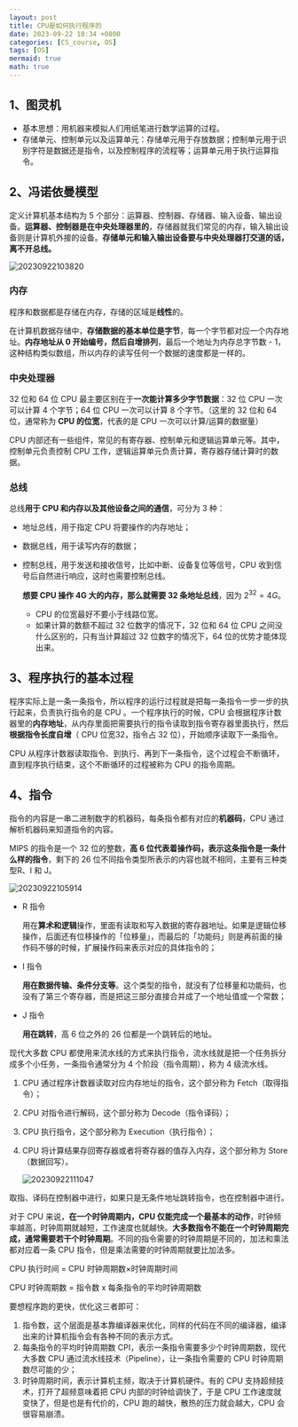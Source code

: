 ```yaml
---
layout: post
title: CPU是如何执行程序的
date: 2023-09-22 10:34 +0800
categories: [CS_course, OS]
tags: [OS]
mermaid: true
math: true
---
```


## 1、图灵机

- 基本思想：用机器来模拟人们用纸笔进行数学运算的过程。
- 存储单元、控制单元以及运算单元：存储单元用于存放数据；控制单元用于识别字符是数据还是指令，以及控制程序的流程等；运算单元用于执行运算指令。
  
## 2、冯诺依曼模型

定义计算机基本结构为 5 个部分：运算器、控制器、存储器、输入设备、输出设备。**运算器、控制器是在中央处理器里的**，存储器就我们常见的内存，输入输出设备则是计算机外接的设备。**存储单元和输入输出设备要与中央处理器打交道的话，离不开总线。**

![20230922103820](https://cdn.jsdelivr.net/gh/jamie109/my-img/for-VSCode/20230922103820.png)


### 内存

程序和数据都是存储在内存，存储的区域是**线性**的。

在计算机数据存储中，**存储数据的基本单位是字节**，每一个字节都对应一个内存地址。**内存地址从 0 开始编号，然后自增排列**，最后一个地址为内存总字节数 - 1，这种结构类似数组，所以内存的读写任何一个数据的速度都是一样的。

### 中央处理器

32 位和 64 位 CPU 最主要区别在于**一次能计算多少字节数据**：32 位 CPU 一次可以计算 4 个字节；64 位 CPU 一次可以计算 8 个字节。（这里的 32 位和 64 位，通常称为 **CPU 的位宽**，代表的是 CPU 一次可以计算/运算的数据量）

CPU 内部还有一些组件，常见的有寄存器、控制单元和逻辑运算单元等。其中，控制单元负责控制 CPU 工作，逻辑运算单元负责计算，寄存器存储计算时的数据。

### 总线

总线**用于 CPU 和内存以及其他设备之间的通信**，可分为 3 种：
- 地址总线，用于指定 CPU 将要操作的内存地址；
- 数据总线，用于读写内存的数据；
- 控制总线，用于发送和接收信号，比如中断、设备复位等信号，CPU 收到信号后自然进行响应，这时也需要控制总线。
  
  **想要 CPU 操作 4G 大的内存，那么就需要 32 条地址总线**，因为 $2^{32} = 4G$。

  - CPU 的位宽最好不要小于线路位宽。
  - 如果计算的数额不超过 32 位数字的情况下，32 位和 64 位 CPU 之间没什么区别的，只有当计算超过 32 位数字的情况下，64 位的优势才能体现出来。

## 3、程序执行的基本过程

程序实际上是一条一条指令，所以程序的运行过程就是把每一条指令一步一步的执行起来，负责执行指令的是 CPU 。一个程序执行的时候，CPU 会根据程序计数器里的**内存地址**，从内存里面把需要执行的指令读取到指令寄存器里面执行，然后**根据指令长度自增**（ CPU 位宽32，指令占 32 位），开始顺序读取下一条指令。

CPU 从程序计数器读取指令、到执行、再到下一条指令，这个过程会不断循环，直到程序执行结束，这个不断循环的过程被称为 CPU 的指令周期。

## 4、指令

指令的内容是一串二进制数字的机器码，每条指令都有对应的**机器码**，CPU 通过解析机器码来知道指令的内容。

MIPS 的指令是一个 32 位的整数，**高 6 位代表着操作码，表示这条指令是一条什么样的指令**，剩下的 26 位不同指令类型所表示的内容也就不相同，主要有三种类型R、I 和 J。

![20230922105914](https://cdn.jsdelivr.net/gh/jamie109/my-img/for-VSCode/20230922105914.png)

- R 指令
  
  用在**算术和逻辑**操作，里面有读取和写入数据的寄存器地址。如果是逻辑位移操作，后面还有位移操作的「位移量」，而最后的「功能码」则是再前面的操作码不够的时候，扩展操作码来表示对应的具体指令的；

- I 指令
  
  **用在数据传输、条件分支等**。这个类型的指令，就没有了位移量和功能码，也没有了第三个寄存器，而是把这三部分直接合并成了一个地址值或一个常数；

- J 指令
  
  **用在跳转**，高 6 位之外的 26 位都是一个跳转后的地址。

现代大多数 CPU 都使用来流水线的方式来执行指令，流水线就是把一个任务拆分成多个小任务，一条指令通常分为 4 个阶段（指令周期），称为 4 级流水线。
1. CPU 通过程序计数器读取对应内存地址的指令，这个部分称为 Fetch（取得指令）；
2. CPU 对指令进行解码，这个部分称为 Decode（指令译码）；
3. CPU 执行指令，这个部分称为 Execution（执行指令）；
4. CPU 将计算结果存回寄存器或者将寄存器的值存入内存，这个部分称为 Store（数据回写）。
   
   ![20230922111047](https://cdn.jsdelivr.net/gh/jamie109/my-img/for-VSCode/20230922111047.png)

取指、译码在控制器中进行，如果只是无条件地址跳转指令，也在控制器中进行。

对于 CPU 来说，**在一个时钟周期内，CPU 仅能完成一个最基本的动作**，时钟频率越高，时钟周期就越短，工作速度也就越快。**大多数指令不能在一个时钟周期完成，通常需要若干个时钟周期**。不同的指令需要的时钟周期是不同的，加法和乘法都对应着一条 CPU 指令，但是乘法需要的时钟周期就要比加法多。

 CPU 执行时间 =  CPU 时钟周期数×时钟周期时间

 CPU 时钟周期数 = 指令数 x 每条指令的平均时钟周期数

要想程序跑的更快，优化这三者即可：

1. 指令数，这个层面是基本靠编译器来优化，同样的代码在不同的编译器，编译出来的计算机指令会有各种不同的表示方式。
2. 每条指令的平均时钟周期数 CPI，表示一条指令需要多少个时钟周期数，现代大多数 CPU 通过流水线技术（Pipeline），让一条指令需要的 CPU 时钟周期数尽可能的少；
3. 时钟周期时间，表示计算机主频，取决于计算机硬件。有的 CPU 支持超频技术，打开了超频意味着把 CPU 内部的时钟给调快了，于是 CPU 工作速度就变快了，但是也是有代价的，CPU 跑的越快，散热的压力就会越大，CPU 会很容易崩溃。
